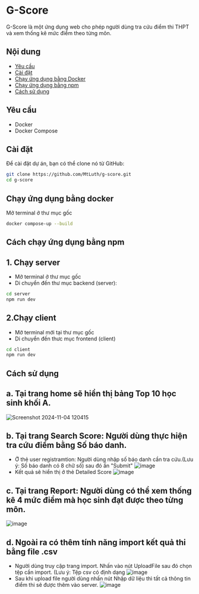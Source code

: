 # G-Score

G-Score là một ứng dụng web cho phép người dùng tra cứu điểm thi THPT và xem thống kê mức điểm theo từng môn.

## Nội dung

- [Yêu cầu](#yêu-cầu)
- [Cài đặt](#cài-đặt)
- [Chạy ứng dụng bằng Docker](#chạy-ứng-dụng-bằng-docker)
- [Chạy ứng dụng bằng npm](#chạy-ứng-dụng-bằng-npm)
- [Cách sử dụng](#cách-sử-dụng)
## Yêu cầu

- Docker
- Docker Compose

## Cài đặt

Để cài đặt dự án, bạn có thể clone nó từ GitHub:

```bash
git clone https://github.com/MtLuth/g-score.git
cd g-score
```

## Chạy ứng dụng bằng docker
Mở terminal ở thư mục gốc
```bash
docker compose-up --build
```

## Cách chạy ứng dụng bằng npm
## 1. Chạy server
- Mở terminal ở thư mục gốc
- Di chuyển đến thư mục backend (server):

 ```bash
 cd server
npm run dev
```

## 2.Chạy client
- Mở terminal mới tại thư mục gốc
- Di chuyển đến thưc mục frontend (client)

```bash
cd client
npm run dev
```
## Cách sử dụng
## a. Tại trang home sẽ hiển thị bảng Top 10 học sinh khối A.
![Screenshot 2024-11-04 120415](https://github.com/user-attachments/assets/d15fdb10-8c52-42da-824b-7c59a14432be)

## b. Tại trang Search Score: Người dùng thực hiện tra cứu điểm bằng Số báo danh.
- Ở thẻ user registramtion: Người dùng nhập số báo danh cần tra cứu.(Lưu ý: Số báo danh có 8 chữ số) sau đó ấn "Submit"
  ![image](https://github.com/user-attachments/assets/316815b5-9d4e-4fcb-8552-f078f57ec85b)
- Kết quả sẽ hiển thị ở thẻ Detailed Score
  ![image](https://github.com/user-attachments/assets/1bf5eecd-bff4-4ab9-9afa-2b00ec247088)

## c. Tại trang Report: Người dùng có thể xem thống kê 4 mức điểm mà học sinh đạt được theo từng môn.
![image](https://github.com/user-attachments/assets/0f6bb0b3-2892-41bc-9a06-ed38036e8e57)

## d. Ngoài ra có thêm tính năng import kết quả thi bằng file .csv
- Người dùng truy cập trang import. Nhấn vào nút UploadFile sau đó chọn tệp cần import. (Lưu ý: Tệp csv có định dạng ![image](https://github.com/user-attachments/assets/7249fce1-9150-4aad-8135-9c089f2f23ab)
- Sau khi upload file người dùng nhấn nút Nhập dữ liệu thì tất cả thông tin điểm thi sẽ được thêm vào server.
  ![image](https://github.com/user-attachments/assets/2663b54f-4b7d-4942-9d21-bbdd3f6daa68)



